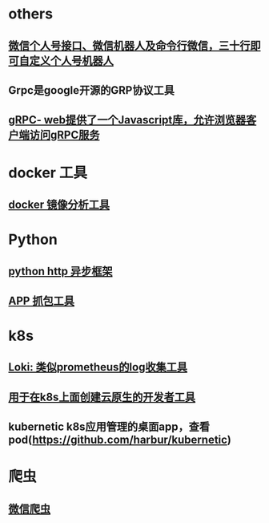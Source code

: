 # others
##  [微信个人号接口、微信机器人及命令行微信，三十行即可自定义个人号机器人](https://github.com/littlecodersh/ItChat)
## Grpc是google开源的GRP协议工具
## [gRPC- web提供了一个Javascript库，允许浏览器客户端访问gRPC服务](https://github.com/grpc/grpc-web)

# docker 工具
## [docker 镜像分析工具](https://github.com/wagoodman/dive) 

# Python
## [python http 异步框架](https://github.com/kennethreitz/responder)
## [APP 抓包工具](https://github.com/mitmproxy/mitmproxy)

# k8s
## [Loki: 类似prometheus的log收集工具](https://github.com/grafana/loki)
## [用于在k8s上面创建云原生的开发者工具](https://github.com/Azure/draft)
## kubernetic k8s应用管理的桌面app，查看pod(https://github.com/harbur/kubernetic)

# 爬虫
## [微信爬虫](https://github.com/wonderfulsuccess/weixin_crawler)